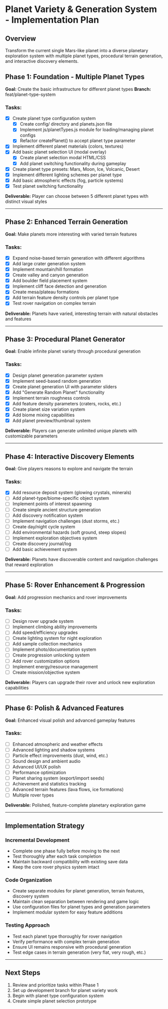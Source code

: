# Planet Variety & Generation System - Implementation Plan

## Overview
Transform the current single Mars-like planet into a diverse planetary exploration system with multiple planet types, procedural terrain generation, and interactive discovery elements.

## Phase 1: Foundation - Multiple Planet Types
**Goal:** Create the basic infrastructure for different planet types
**Branch:** feat/planet-type-system 

### Tasks:
- [x] Create planet type configuration system
  - [x] Create config/ directory and planets.json file
  - [x] Implement js/planetTypes.js module for loading/managing planet configs
  - [x] Refactor createPlanet() to accept planet type parameter
- [x] Implement different planet materials (colors, textures)
- [x] Add basic planet selection UI (modal overlay)
  - [x] Create planet selection modal HTML/CSS
  - [x] Add planet switching functionality during gameplay
- [x] Create planet type presets: Mars, Moon, Ice, Volcanic, Desert
- [x] Implement different lighting schemes per planet type
- [x] Add basic atmospheric effects (fog, particle systems)
- [x] Test planet switching functionality

**Deliverable:** Player can choose between 5 different planet types with distinct visual styles

---

## Phase 2: Enhanced Terrain Generation
**Goal:** Make planets more interesting with varied terrain features

### Tasks:
- [x] Expand noise-based terrain generation with different algorithms
- [x] Add large crater generation system
- [x] Implement mountain/hill formation
- [x] Create valley and canyon generation
- [x] Add boulder field placement system
- [x] Implement cliff face detection and generation
- [x] Create mesa/plateau formations
- [x] Add terrain feature density controls per planet type
- [x] Test rover navigation on complex terrain

**Deliverable:** Planets have varied, interesting terrain with natural obstacles and features

---

## Phase 3: Procedural Planet Generator
**Goal:** Enable infinite planet variety through procedural generation

### Tasks:
- [x] Design planet generation parameter system
- [x] Implement seed-based random generation
- [x] Create planet generation UI with parameter sliders
- [x] Add "Generate Random Planet" functionality
- [x] Implement terrain roughness controls
- [x] Add feature density parameters (craters, rocks, etc.)
- [x] Create planet size variation system
- [x] Add biome mixing capabilities
- [x] Add planet preview/thumbnail system

**Deliverable:** Players can generate unlimited unique planets with customizable parameters

---

## Phase 4: Interactive Discovery Elements
**Goal:** Give players reasons to explore and navigate the terrain

### Tasks:
- [x] Add resource deposit system (glowing crystals, minerals)
- [ ] Add planet-type/biome-specific object system
- [ ] Implement points of interest spawning
- [ ] Create simple ancient structure generation
- [ ] Add discovery notification system
- [ ] Implement navigation challenges (dust storms, etc.)
- [ ] Create day/night cycle system
- [ ] Add environmental hazards (soft ground, steep slopes)
- [ ] Implement exploration objectives system
- [ ] Create discovery journal/log
- [ ] Add basic achievement system

**Deliverable:** Planets have discoverable content and navigation challenges that reward exploration

---

## Phase 5: Rover Enhancement & Progression
**Goal:** Add progression mechanics and rover improvements

### Tasks:
- [ ] Design rover upgrade system
- [ ] Implement climbing ability improvements
- [ ] Add speed/efficiency upgrades
- [ ] Create lighting system for night exploration
- [ ] Add sample collection mechanics
- [ ] Implement photo/documentation system
- [ ] Create progression unlocking system
- [ ] Add rover customization options
- [ ] Implement energy/resource management
- [ ] Create mission/objective system

**Deliverable:** Players can upgrade their rover and unlock new exploration capabilities

---

## Phase 6: Polish & Advanced Features
**Goal:** Enhanced visual polish and advanced gameplay features

### Tasks:
- [ ] Enhanced atmospheric and weather effects
- [ ] Advanced lighting and shadow systems
- [ ] Particle effect improvements (dust, wind, etc.)
- [ ] Sound design and ambient audio
- [ ] Advanced UI/UX polish
- [ ] Performance optimization
- [ ] Planet sharing system (export/import seeds)
- [ ] Achievement and statistics tracking
- [ ] Advanced terrain features (lava flows, ice formations)
- [ ] Multiple rover types

**Deliverable:** Polished, feature-complete planetary exploration game

---

## Implementation Strategy

### Incremental Development
- Complete one phase fully before moving to the next
- Test thoroughly after each task completion
- Maintain backward compatibility with existing save data
- Keep the core rover physics system intact

### Code Organization
- Create separate modules for planet generation, terrain features, discovery system
- Maintain clean separation between rendering and game logic
- Use configuration files for planet types and generation parameters
- Implement modular system for easy feature additions

### Testing Approach
- Test each planet type thoroughly for rover navigation
- Verify performance with complex terrain generation
- Ensure UI remains responsive with procedural generation
- Test edge cases in terrain generation (very flat, very rough, etc.)

---

## Next Steps
1. Review and prioritize tasks within Phase 1
2. Set up development branch for planet variety work  
3. Begin with planet type configuration system
4. Create simple planet selection prototype